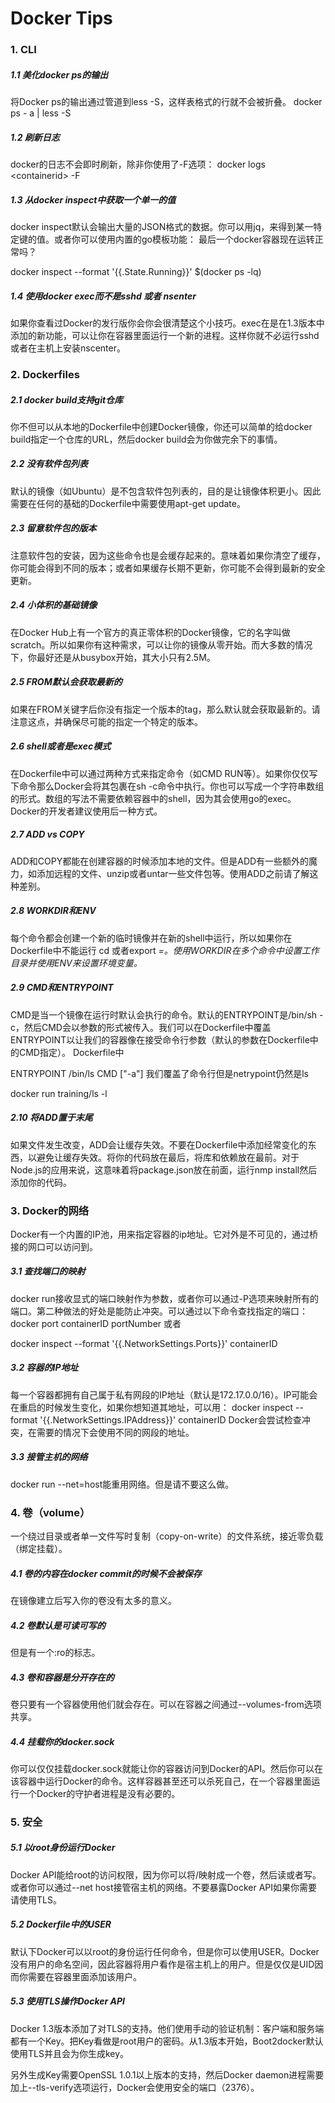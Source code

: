 Docker Tips
===

### 1. CLI

##### 1.1 美化docker ps的输出

将Docker ps的输出通过管道到less -S，这样表格式的行就不会被折叠。
docker ps - a | less -S

##### 1.2 刷新日志

docker的日志不会即时刷新，除非你使用了-F选项：
docker logs &lt;containerid> -F

##### 1.3 从docker inspect中获取一个单一的值

docker inspect默认会输出大量的JSON格式的数据。你可以用jq，来得到某一特定键的值。或者你可以使用内置的go模板功能：
最后一个docker容器现在运转正常吗？

docker inspect --format '{{.State.Running}}' $(docker ps -lq)

##### 1.4 使用docker exec而不是sshd 或者 nsenter

如果你查看过Docker的发行版你会你会很清楚这个小技巧。exec在是在1.3版本中添加的新功能，可以让你在容器里面运行一个新的进程。这样你就不必运行sshd或者在主机上安装nscenter。

### 2. Dockerfiles

##### 2.1 docker build支持git仓库

你不但可以从本地的Dockerfile中创建Docker镜像，你还可以简单的给docker build指定一个仓库的URL，然后docker build会为你做完余下的事情。

##### 2.2 没有软件包列表

默认的镜像（如Ubuntu）是不包含软件包列表的，目的是让镜像体积更小。因此需要在任何的基础的Dockerfile中需要使用apt-get update。

##### 2.3 留意软件包的版本

注意软件包的安装，因为这些命令也是会缓存起来的。意味着如果你清空了缓存，你可能会得到不同的版本；或者如果缓存长期不更新，你可能不会得到最新的安全更新。

##### 2.4 小体积的基础镜像

在Docker Hub上有一个官方的真正零体积的Docker镜像，它的名字叫做scratch。所以如果你有这种需求，可以让你的镜像从零开始。而大多数的情况下，你最好还是从busybox开始，其大小只有2.5M。

##### 2.5 FROM默认会获取最新的

如果在FROM关键字后你没有指定一个版本的tag，那么默认就会获取最新的。请注意这点，并确保尽可能的指定一个特定的版本。
##### 2.6 shell或者是exec模式

在Dockerfile中可以通过两种方式来指定命令（如CMD RUN等）。如果你仅仅写下命令那么Docker会将其包裹在sh -c命令中执行。你也可以写成一个字符串数组的形式。数组的写法不需要依赖容器中的shell，因为其会使用go的exec。Docker的开发者建议使用后一种方式。

##### 2.7 ADD vs COPY

ADD和COPY都能在创建容器的时候添加本地的文件。但是ADD有一些额外的魔力，如添加远程的文件、unzip或者untar一些文件包等。使用ADD之前请了解这种差别。

##### 2.8 WORKDIR和ENV

每个命令都会创建一个新的临时镜像并在新的shell中运行，所以如果你在Dockerfile中不能运行 cd <directory>或者export <var>=<value>。使用WORKDIR在多个命令中设置工作目录并使用ENV来设置环境变量。

##### 2.9 CMD和ENTRYPOINT

CMD是当一个镜像在运行时默认会执行的命令。默认的ENTRYPOINT是/bin/sh -c，然后CMD会以参数的形式被传入。我们可以在Dockerfile中覆盖ENTRYPOINT以让我们的容器像在接受命令行参数（默认的参数在Dockerfile中的CMD指定）。
Dockerfile中

ENTRYPOINT /bin/ls
CMD ["-a"]
我们覆盖了命令行但是netrypoint仍然是ls

docker run training/ls -l

##### 2.10 将ADD置于末尾

如果文件发生改变，ADD会让缓存失效。不要在Dockerfile中添加经常变化的东西，以避免让缓存失效。将你的代码放在最后，将库和依赖放在最前。对于Node.js的应用来说，这意味着将package.json放在前面，运行nmp install然后添加你的代码。

### 3. Docker的网络

Docker有一个内置的IP池，用来指定容器的ip地址。它对外是不可见的，通过桥接的网口可以访问到。

##### 3.1 查找端口的映射

docker run接收显式的端口映射作为参数，或者你可以通过-P选项来映射所有的端口。第二种做法的好处是能防止冲突。可以通过以下命令查找指定的端口：
docker port containerID portNumber
或者

docker inspect --format '{{.NetworkSettings.Ports}}'
containerID

##### 3.2 容器的IP地址

每一个容器都拥有自己属于私有网段的IP地址（默认是172.17.0.0/16）。IP可能会在重启的时候发生变化，如果你想知道其地址，可以用：
docker inspect --format '{{.NetworkSettings.IPAddress}}' containerID
Docker会尝试检查冲突，在需要的情况下会使用不同的网段的地址。

##### 3.3 接管主机的网络

docker run --net=host能重用网络。但是请不要这么做。

### 4. 卷（volume）

一个绕过目录或者单一文件写时复制（copy-on-write）的文件系统，接近零负载（绑定挂载）。

##### 4.1 卷的内容在docker commit的时候不会被保存

在镜像建立后写入你的卷没有太多的意义。

##### 4.2 卷默认是可读可写的

但是有一个:ro的标志。

##### 4.3 卷和容器是分开存在的

卷只要有一个容器使用他们就会存在。可以在容器之间通过--volumes-from选项共享。

##### 4.4 挂载你的docker.sock

你可以仅仅挂载docker.sock就能让你的容器访问到Docker的API。然后你可以在该容器中运行Docker的命令。这样容器甚至还可以杀死自己，在一个容器里面运行一个Docker的守护者进程是没有必要的。

### 5. 安全

##### 5.1 以root身份运行Docker

Docker API能给root的访问权限，因为你可以将/映射成一个卷，然后读或者写。或者你可以通过--net host接管宿主机的网络。不要暴露Docker API如果你需要请使用TLS。

##### 5.2 Dockerfile中的USER

默认下Docker可以以root的身份运行任何命令，但是你可以使用USER。Docker没有用户的命名空间，因此容器将用户看作是宿主机上的用户。但是仅仅是UID因而你需要在容器里面添加该用户。

##### 5.3 使用TLS操作Docker API

Docker 1.3版本添加了对TLS的支持。他们使用手动的验证机制：客户端和服务端都有一个Key。把Key看做是root用户的密码。从1.3版本开始，Boot2docker默认使用TLS并且会为你生成key。

另外生成Key需要OpenSSL 1.0.1以上版本的支持，然后Docker daemon进程需要加上--tls-verify选项运行，Docker会使用安全的端口（2376）。
